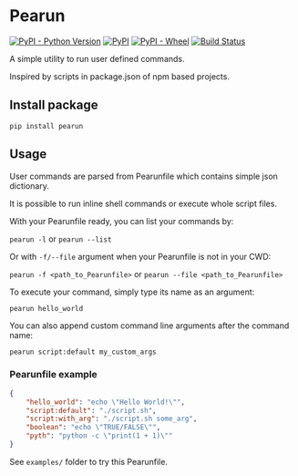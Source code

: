 # Pearun

[![PyPI - Python Version](https://img.shields.io/pypi/pyversions/pearun)](https://pypi.org/project/pearun/)
[![PyPI](https://img.shields.io/pypi/v/pearun)](https://pypi.org/project/pearun/)
[![PyPI - Wheel](https://img.shields.io/pypi/wheel/pearun)](https://pypi.org/project/pearun/)
[![Build Status](https://travis-ci.com/Krakenus/pearun.svg?branch=master)](https://travis-ci.com/Krakenus/pearun)

A simple utility to run user defined commands.

Inspired by scripts in package.json of npm based projects.

## Install package

`pip install pearun`

## Usage

User commands are parsed from Pearunfile which contains simple json dictionary.

It is possible to run inline shell commands or execute whole script files.

With your Pearunfile ready, you can list your commands by: 

`pearun -l` or `pearun --list`

Or with `-f/--file` argument when your Pearunfile is not in your CWD:

`pearun -f <path_to_Pearunfile>` or `pearun --file <path_to_Pearunfile>`

To execute your command, simply type its name as an argument:

`pearun hello_world`

You can also append custom command line arguments after the command name:

`pearun script:default my_custom_args`


### Pearunfile example

```.json
{
    "hello_world": "echo \"Hello World!\"",
    "script:default": "./script.sh",
    "script:with_arg": "./script.sh some_arg",
    "boolean": "echo \"TRUE/FALSE\"",
    "pyth": "python -c \"print(1 + 1)\""
}
```

See `examples/` folder to try this Pearunfile.
